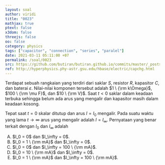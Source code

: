 ```yaml
---
layout: soal
author: viridi
title: "0023"
mathjax: true
ptext: false
x3dom: false
threejs: false
oo: false
category: physics
tags: ["capacitor", "connection", "series", "paralel"]
date: 2021-03-11 05:11:00 +07
permalink: /soal/0023
src: https://github.com/butiran/butiran.github.io/commits/master/_posts/soal/01/2021-03-11-charging-a-capacitor-current.md
ref: http://hyperphysics.phy-astr.gsu.edu/hbase/electric/capchg.html
---
```

Terdapat sebuah rangkaian yang terdiri dari saklar $S$, resistor $R$, kapasitor $C$, dan baterai $\varepsilon$. Nilai-nilai komponen tersebut adalah $1 \ {\rm k\Omega}$, $100 \ {\rm \mu F}$, dan $10 \ {\rm V}$. Saat $t < 0$ saklar dalam keadaan terbuka sehingga belum ada arus yang mengalir dan kapasitor masih dalam keadaan kosong.

Tepat saat $t = 0$ skalar ditutup dan arus $I = I_0$ mengalir. Pada suatu waktu yang lama $t \rightarrow \infty$ arus yang mengalir adalah $I = I_\infty$. Pernyataan yang benar terkait dengan $I_0$ dan $I_\infty$ adalah

<ol type="A">
<li> $I_0 = 0$ dan $I_\infty = 0$.
<li> $I_0 = 1 \ {\rm mA}$ dan $I_\infty = 0$.
<li> $I_0 = 0$ dan $I_\infty = 100 \ {\rm mA}$.
<li> $I_0 = 10 \ {\rm mA}$ dan $I_\infty = 0$.
<li> $I_0 = 1 \ {\rm mA}$ dan $I_\infty = 100 \ {\rm mA}$.

